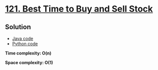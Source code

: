 # [121. Best Time to Buy and Sell Stock](https://leetcode.com/problems/best-time-to-buy-and-sell-stock/)

## Solution

- [Java code](https://github.com/alexengrig/leetcode/blob/main/src/main/java/dev/alexengrig/leetcode/_121_best_time_to_buy_and_sell_stock/Solution.java)
- [Python code](https://github.com/alexengrig/leetcode/blob/main/src/main/python/121_best_time_to_buy_and_sell_stock/solution.py)

**Time complexity: O(n)**

**Space complexity: O(1)**
